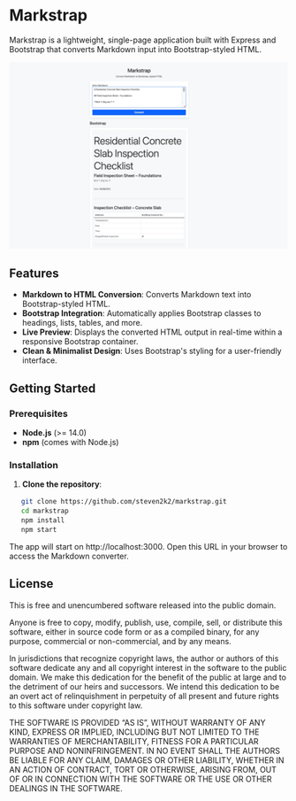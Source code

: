 # Markstrap
Markstrap is a lightweight, single-page application built with Express and Bootstrap that converts Markdown input into Bootstrap-styled HTML.

![Screenshot](images/screenshot.jpg)

## Features

- **Markdown to HTML Conversion**: Converts Markdown text into Bootstrap-styled HTML.
- **Bootstrap Integration**: Automatically applies Bootstrap classes to headings, lists, tables, and more.
- **Live Preview**: Displays the converted HTML output in real-time within a responsive Bootstrap container.
- **Clean & Minimalist Design**: Uses Bootstrap's styling for a user-friendly interface.



## Getting Started

### Prerequisites

- **Node.js** (>= 14.0)
- **npm** (comes with Node.js)

### Installation

1. **Clone the repository**:
```bash
   git clone https://github.com/steven2k2/markstrap.git
   cd markstrap
   npm install
   npm start
```
The app will start on http://localhost:3000. Open this URL in your browser to access the Markdown converter.

## License

This is free and unencumbered software released into the public domain.

Anyone is free to copy, modify, publish, use, compile, sell, or distribute this software, either in source code form or as a compiled binary, for any purpose, commercial or non-commercial, and by any means.

In jurisdictions that recognize copyright laws, the author or authors of this software dedicate any and all copyright interest in the software to the public domain. We make this dedication for the benefit of the public at large and to the detriment of our heirs and successors. We intend this dedication to be an overt act of relinquishment in perpetuity of all present and future rights to this software under copyright law.

THE SOFTWARE IS PROVIDED “AS IS”, WITHOUT WARRANTY OF ANY KIND, EXPRESS OR IMPLIED, INCLUDING BUT NOT LIMITED TO THE WARRANTIES OF MERCHANTABILITY, FITNESS FOR A PARTICULAR PURPOSE AND NONINFRINGEMENT. IN NO EVENT SHALL THE AUTHORS BE LIABLE FOR ANY CLAIM, DAMAGES OR OTHER LIABILITY, WHETHER IN AN ACTION OF CONTRACT, TORT OR OTHERWISE, ARISING FROM, OUT OF OR IN CONNECTION WITH THE SOFTWARE OR THE USE OR OTHER DEALINGS IN THE SOFTWARE.

